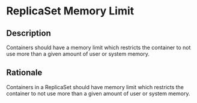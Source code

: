 # ReplicaSet Memory Limit

## Description

Containers should have a memory limit which restricts the container to not use more than a given amount of user or system memory.

## Rationale

Containers in a ReplicaSet should have memory limit which restricts the container to not use more than a given amount of user or system memory.
